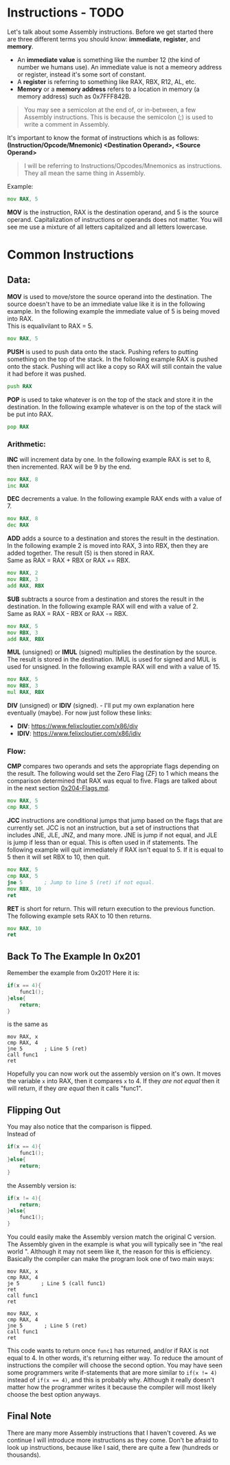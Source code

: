 # Instructions - TODO
Let's talk about some Assembly instructions. Before we get started there are three different terms you should know: **immediate**, **register**, and **memory**. 
* An **immediate value** is something like the number 12 (the kind of number we humans use). An immediate value is not a memeory address or register, instead it's some sort of constant. 
* A **register** is referring to something like RAX, RBX, R12, AL, etc. 
* **Memory** or a **memory address** refers to a location in memory (a memory address) such as 0x7FFF842B.

> You may see a semicolon at the end of, or in-between, a few Assembly instructions. This is because the semicolon (;) is used to write a comment in Assembly.

It's important to know the format of instructions which is as follows:  
**(Instruction/Opcode/Mnemonic) \<Destination Operand\>, \<Source Operand\>**  
> I will be referring to Instructions/Opcodes/Mnemonics as instructions. They all mean the same thing in Assembly.

Example:
```asm
mov RAX, 5
```
**MOV** is the instruction, RAX is the destination operand, and 5 is the source operand. Capitalization of instructions or operands does not matter. You will see me use a mixture of all letters capitalized and all letters lowercase.

# Common Instructions
## Data:
**MOV** is used to move/store the source operand into the destination. The source doesn't have to be an immediate value like it is in the following example. In the following example the immediate value of 5 is being moved into RAX.  
This is equalivilant to RAX = 5.
```asm
mov RAX, 5
```

**PUSH** is used to push data onto the stack. Pushing refers to putting something on the top of the stack. In the following example RAX is pushed onto the stack. Pushing will act like a copy so RAX will still contain the value it had before it was pushed.
```asm
push RAX
```

**POP** is used to take whatever is on the top of the stack and store it in the destination. In the following example whatever is on the top of the stack will be put into RAX.
```asm
pop RAX
```

### Arithmetic:
**INC** will increment data by one. In the following example RAX is set to 8, then incremented. RAX will be 9 by the end.
```asm
mov RAX, 8
inc RAX
```
**DEC** decrements a value. In the following example RAX ends with a value of 7.
```asm
mov RAX, 8
dec RAX
```
**ADD** adds a source to a destination and stores the result in the destination. In the following example 2 is moved into RAX, 3 into RBX, then they are added together. The result (5) is then stored in RAX.  
Same as RAX = RAX + RBX or RAX += RBX.
```asm
mov RAX, 2
mov RBX, 3
add RAX, RBX
```
**SUB** subtracts a source from a destination and stores the result in the destination. In the following example RAX will end with a value of 2.  
Same as RAX = RAX - RBX or RAX -= RBX.
```asm
mov RAX, 5
mov RBX, 3
add RAX, RBX
```
**MUL** (unsigned) or **IMUL** (signed) multiplies the destination by the source. The result is stored in the destination. IMUL is used for signed and MUL is used for unsigned. In the following example RAX will end with a value of 15.
```asm
mov RAX, 5
mov RBX, 3
mul RAX, RBX
```
**DIV** (unsigned) or **IDIV** (signed). - I'll put my own explanation here eventually (maybe). For now just follow these links:
* **DIV**: https://www.felixcloutier.com/x86/div
* **IDIV**: https://www.felixcloutier.com/x86/idiv

### Flow:
**CMP** compares two operands and sets the appropriate flags depending on the result. The following would set the Zero Flag (ZF) to 1 which means the comparison determined that RAX was equal to five. Flags are talked about in the next section [0x204-Flags.md](0x204-Flags.md).
```asm
mov RAX, 5
cmp RAX, 5
```
**JCC** instructions are conditional jumps that jump based on the flags that are currently set. JCC is not an instruction, but a set of instructions that includes JNE, JLE, JNZ, and many more. JNE is jump if not equal, and JLE is jump if less than or equal. This is often used in if statements. The following example will quit immediately if RAX isn't equal to 5. If it is equal to 5 then it will set RBX to 10, then quit.
```asm
mov RAX, 5
cmp RAX, 5
jne 5       ; Jump to line 5 (ret) if not equal.
mov RBX, 10
ret
```
**RET** is short for return. This will return execution to the previous function. The following example sets RAX to 10 then returns.
```asm
mov RAX, 10
ret
```

## Back To The Example In 0x201
Remember the example from 0x201? Here it is:
```c
if(x == 4){
    func1();
}else{
    return;
}
```
is the same as
```assembly
mov RAX, x
cmp RAX, 4
jne 5       ; Line 5 (ret)
call func1
ret
```

Hopefully you can now work out the assembly version on it's own. It moves the variable `x` into RAX, then it compares `x` to 4. If they *are not equal* then it will return, if they *are equal* then it calls "func1".
## Flipping Out
You may also notice that the comparison is flipped.  
Instead of
```c
if(x == 4){
    func1();
}else{
    return;
}
```
the Assembly version is:
```c
if(x != 4){
    return;
}else{
    func1();
}
```
You could easily make the Assembly version match the original C version. The Assembly given in the example is what you will typically see in "the real world ". Although it may not seem like it, the reason for this is efficiency. Basically the compiler can make the program look one of two main ways:
```assembly
mov RAX, x
cmp RAX, 4
je 5       ; Line 5 (call func1)
ret
call func1
ret
```
```assembly
mov RAX, x
cmp RAX, 4
jne 5       ; Line 5 (ret)
call func1
ret
```
This code wants to return once `func1` has returned, and/or if RAX is not equal to 4. In other words, it's returning either way. To reduce the amount of instructions the compiler will choose the second option. You may have seen some programmers write if-statements that are more similar to `if(x != 4)` instead of `if(x == 4)`, and this is probably why. Although it really doesn't matter how the programmer writes it because the compiler will most likely choose the best option anyways.

## Final Note
There are many more Assembly instructions that I haven't covered. As we continue I will introduce more instructions as they come. Don't be afraid to look up instructions, because like I said, there are quite a few (hundreds or thousands).